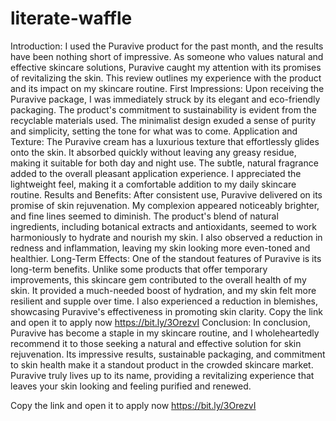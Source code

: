 # literate-waffle
Introduction: I used the Puravive product for the past month, and the results have been nothing short of impressive. As someone who values natural and effective skincare solutions, Puravive caught my attention with its promises of revitalizing the skin. This review outlines my experience with the product and its impact on my skincare routine.
First Impressions:
Upon receiving the Puravive package, I was immediately struck by its elegant and eco-friendly packaging. The product's commitment to sustainability is evident from the recyclable materials used. The minimalist design exuded a sense of purity and simplicity, setting the tone for what was to come.
Application and Texture:
The Puravive cream has a luxurious texture that effortlessly glides onto the skin. It absorbed quickly without leaving any greasy residue, making it suitable for both day and night use. The subtle, natural fragrance added to the overall pleasant application experience. I appreciated the lightweight feel, making it a comfortable addition to my daily skincare routine.
Results and Benefits:
After consistent use, Puravive delivered on its promise of skin rejuvenation. My complexion appeared noticeably brighter, and fine lines seemed to diminish. The product's blend of natural ingredients, including botanical extracts and antioxidants, seemed to work harmoniously to hydrate and nourish my skin. I also observed a reduction in redness and inflammation, leaving my skin looking more even-toned and healthier.
Long-Term Effects:
One of the standout features of Puravive is its long-term benefits. Unlike some products that offer temporary improvements, this skincare gem contributed to the overall health of my skin. It provided a much-needed boost of hydration, and my skin felt more resilient and supple over time. I also experienced a reduction in blemishes, showcasing Puravive's effectiveness in promoting skin clarity.
Copy the link and open it to apply now  https://bit.ly/3OrezvI
Conclusion:
In conclusion, Puravive has become a staple in my skincare routine, and I wholeheartedly recommend it to those seeking a natural and effective solution for skin rejuvenation. Its impressive results, sustainable packaging, and commitment to skin health make it a standout product in the crowded skincare market. Puravive truly lives up to its name, providing a revitalizing experience that leaves your skin looking and feeling purified and renewed.

Copy the link and open it to apply now  https://bit.ly/3OrezvI




